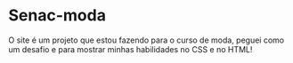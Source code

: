 # Senac-moda

O site é um projeto que estou fazendo para o curso de moda, peguei como um desafio e para mostrar minhas habilidades no CSS e no HTML!
